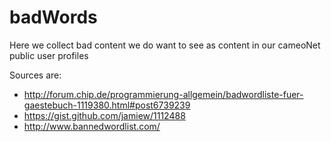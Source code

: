 badWords
========

Here we collect bad content we do want to see as content in our cameoNet public user profiles

Sources are:

* http://forum.chip.de/programmierung-allgemein/badwordliste-fuer-gaestebuch-1119380.html#post6739239
* https://gist.github.com/jamiew/1112488
* http://www.bannedwordlist.com/